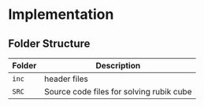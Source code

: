 # Implementation

## Folder Structure
Folder        | Description
--------------| ----------------------------------------------
`inc`         |  header files
`SRC`         | Source code files for solving rubik cube

